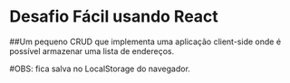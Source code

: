 # Desafio Fácil usando React

##Um pequeno CRUD que implementa uma aplicação client-side onde é possível armazenar uma lista de endereços.

#OBS: fica salva no LocalStorage do navegador.
